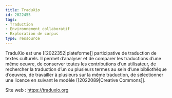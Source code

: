 ```yaml
---
title: TraduXio
id: 2022455
tags:
- Traduction
- Environnement collaboratif
- Exploration de corpus
type: ressource
---
```


TraduXio est une [[2022352|plateforme]] participative de traduction de textes culturels. Il permet d’analyser et de comparer les traductions d’une même oeuvre, de conserver toutes les contributions d’un utilisateur, de rechercher la traduction d’un ou plusieurs termes au sein d’une bibliothèque d’oeuvres, de travailler à plusieurs sur la même traduction, de sélectionner une licence en suivant le modèle [[2022089|Creative Commons]].

Site web : <https://traduxio.org>

